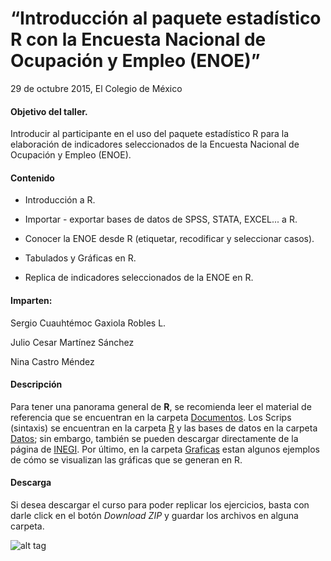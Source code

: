 # “Introducción al paquete estadístico R con la Encuesta Nacional de Ocupación y Empleo (ENOE)”

29 de octubre 2015, El Colegio de México


#### Objetivo del taller. 


Introducir al participante en el uso del paquete estadístico R para la elaboración de indicadores seleccionados de la Encuesta Nacional de Ocupación y Empleo (ENOE). 



#### Contenido

+  Introducción a R. 

+  Importar - exportar bases de datos de SPSS, STATA, EXCEL... a R. 

+  Conocer la ENOE desde R (etiquetar, recodificar y seleccionar casos). 

+  Tabulados y Gráficas en R. 

+  Replica de indicadores seleccionados de la ENOE en R.




#### Imparten: 

Sergio Cuauhtémoc Gaxiola Robles L. 

Julio Cesar Martínez Sánchez 

Nina Castro Méndez



####  Descripción

Para tener una panorama general de **R**, se recomienda leer el material de referencia que se encuentran en la carpeta [Documentos](https://github.com/jcms2665/TallerR_COLMEX/tree/master/Documentos). Los Scrips (sintaxis) se encuentran en la carpeta [R](https://github.com/jcms2665/TallerR_COLMEX/tree/master/R) y las bases de datos en la carpeta [Datos](https://github.com/jcms2665/TallerR_COLMEX/tree/master/Datos); sin embargo, también se pueden descargar directamente de la página de [INEGI](http://www3.inegi.org.mx/sistemas/microdatos/encuestas.aspx?c=34523&s=est). Por último, en la carpeta [Graficas](https://github.com/jcms2665/TallerR_COLMEX/tree/master/Graficas) estan algunos ejemplos de cómo se visualizan las gráficas que se generan en R.


#### Descarga

Si desea descargar el curso para poder replicar los ejercicios, basta con darle click en el botón _Download ZIP_ y guardar los archivos en alguna carpeta.

![alt tag](https://cloud.githubusercontent.com/assets/13545121/13798539/406b5856-eadd-11e5-9342-365ec2a19b01.jpg)



